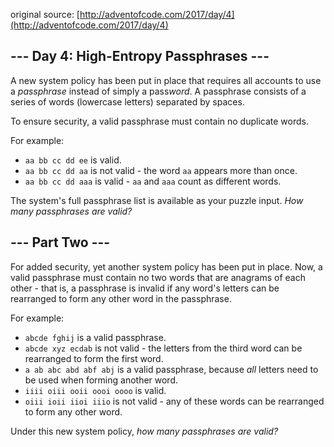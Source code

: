 original source: [http://adventofcode.com/2017/day/4](http://adventofcode.com/2017/day/4)
## --- Day 4: High-Entropy Passphrases ---
A new system policy has been put in place that requires all accounts to use a *passphrase* instead of simply a pass*word*. A passphrase consists of a series of words (lowercase letters) separated by spaces.

To ensure security, a valid passphrase must contain no duplicate words.

For example:


 - `aa bb cc dd ee` is valid.
 - `aa bb cc dd aa` is not valid - the word `aa` appears more than once.
 - `aa bb cc dd aaa` is valid - `aa` and `aaa` count as different words.

The system's full passphrase list is available as your puzzle input. *How many passphrases are valid?*


## --- Part Two ---
For added security, yet another system policy has been put in place.  Now, a valid passphrase must contain no two words that are anagrams of each other - that is, a passphrase is invalid if any word's letters can be rearranged to form any other word in the passphrase.

For example:


 - `abcde fghij` is a valid passphrase.
 - `abcde xyz ecdab` is not valid - the letters from the third word can be rearranged to form the first word.
 - `a ab abc abd abf abj` is a valid passphrase, because *all* letters need to be used when forming another word.
 - `iiii oiii ooii oooi oooo` is valid.
 - `oiii ioii iioi iiio` is not valid - any of these words can be rearranged to form any other word.

Under this new system policy, *how many passphrases are valid?*


